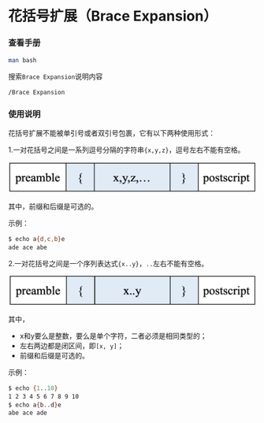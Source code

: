 # 花括号扩展（Brace Expansion）

### 查看手册

```bash
man bash
```

搜索`Brace Expansion`说明内容

```bash
/Brace Expansion
```

### 使用说明

花括号扩展不能被单引号或者双引号包裹，它有以下两种使用形式：

1.一对花括号之间是一系列逗号分隔的字符串`{x,y,z}`，逗号左右不能有空格。

![](../img/bash-brace-expansion-comma-separated-strings.png)

其中，前缀和后缀是可选的。

示例：

```bash
$ echo a{d,c,b}e
ade ace abe
```

2.一对花括号之间是一个序列表达式`{x..y}`，`..`左右不能有空格。

![](../img/bash-brace-expansion-sequence.png)

其中，

* x和y要么是整数，要么是单个字符，二者必须是相同类型的；
* 左右两边都是闭区间，即`[x, y]`；
* 前缀和后缀是可选的。

示例：

```bash
$ echo {1..10}
1 2 3 4 5 6 7 8 9 10
$ echo a{b..d}e
abe ace ade
```

